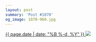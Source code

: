 ```yaml
---
layout: post
summary: 'Post #1070'
og_image: 1070-960.jpg
---
```


<p>
 <time>
  <a href="/1070">
   {{ page.date | date: "%B %-d, %Y" }}
  </a>
 </time>
 <a href="/1070">
  <img data-taken="2/16/2020" sizes="(min-width: 700px) 50vw, calc(100vw - 2rem)" src="{{ site.assets_url }}/1070-480.jpg" srcset="{{ site.assets_url }}/1070-240.jpg 240w, {{ site.assets_url }}/1070-480.jpg 480w, {{ site.assets_url }}/1070-720.jpg 720w, {{ site.assets_url }}/1070-960.jpg 960w"/>
 </a>
</p>
